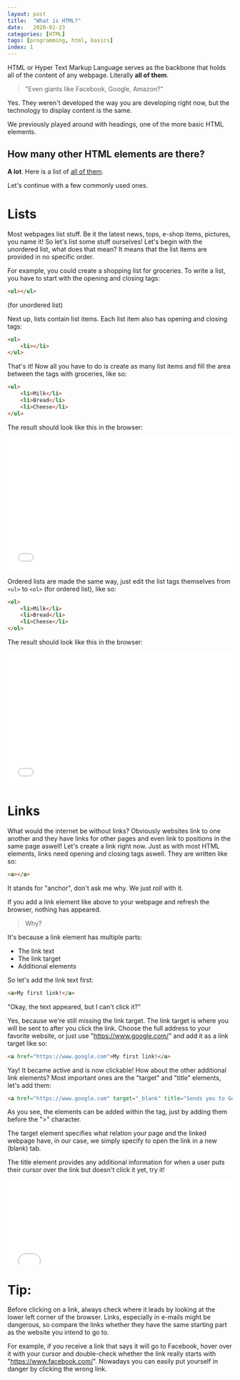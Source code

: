 ```yaml
---
layout: post
title:  "What is HTML?"
date:   2020-02-23
categories: [HTML]
tags: [programming, html, basics]
index: 1
---
```


HTML or Hyper Text Markup Language serves as the backbone that holds all of the content of any webpage. Literally **all of them**.

> "Even giants like Facebook, Google, Amazon?"

Yes. They weren't developed the way you are developing right now, but the technology to display content is the same. 

We previously played around with headings, one of the more basic HTML elements.

## How many other HTML elements are there?

**A lot**. Here is a list of [all of them](https://developer.mozilla.org/en-US/docs/Web/HTML/Element).

Let's continue with a few commonly used ones.


# Lists

Most webpages list stuff. Be it the latest news, tops, e-shop items, pictures, you name it! So let's list some stuff ourselves! Let's begin with the unordered list, what does that mean? It means that the list items are provided in no specific order. 

For example, you could create a shopping list for groceries. To write a list, you have to start with the opening and closing tags:

```html
<ul></ul>
```

 (for unordered list)

 Next up, lists contain list items. Each list item also has opening and closing tags:

```html
<ul>
    <li></li>
</ul>
```

That's it! Now all you have to do is create as many list items and fill the area between the tags with groceries, like so:

```html
<ul>
    <li>Milk</li>
    <li>Bread</li>
    <li>Cheese</li>
</ul>
```

The result should look like this in the browser:

<iframe width="100%" height="300" src="//jsfiddle.net/itshazy/ofrp8t0h/embedded/html,result/dark/" allowfullscreen="allowfullscreen" allowpaymentrequest frameborder="0"></iframe>

Ordered lists are made the same way, just edit the list tags themselves from `<ul>` to `<ol>` (for ordered list), like so:

```html
<ol>
    <li>Milk</li>
    <li>Bread</li>
    <li>Cheese</li>
</ol>
```

The result should look like this in the browser:

<iframe width="100%" height="300" src="//jsfiddle.net/itshazy/xfyg79rv/embedded/html,result/dark/" allowfullscreen="allowfullscreen" allowpaymentrequest frameborder="0"></iframe>

# Links

What would the internet be without links? Obviously websites link to one another and they have links for other pages and even link to positions in the same page aswell! Let's create a link right now. Just as with most HTML elements, links need opening and closing tags aswell. They are written like so:

```html
<a></a>
```

It stands for "anchor", don't ask me why. We just *roll* with it. 

If you add a link element like above to your webpage and refresh the browser, nothing has appeared. 

> Why?

It's because a link element has multiple parts:

* The link text
* The link target
* Additional elements

So let's add the link text first:

```html
<a>My first link!</a>
```

"Okay, the text appeared, but I can't click it?"

Yes, because we're still missing the link target. The link target is where you will be sent to after you click the link. Choose the full address to your favorite website, or just use "https://www.google.com/" and add it as a link target like so:

```html
<a href="https://www.google.com">My first link!</a>
```

Yay! It became active and is now clickable! How about the other additional link elements? Most important ones are the "target" and "title" elements, let's add them:

```html
<a href="https://www.google.com" target="_blank" title="Sends you to Google search!">My first link!</a>
```

As you see, the elements can be added within the tag, just by adding them before the ">" character.

The target element specifies what relation your page and the linked webpage have, in our case, we simply specify to open the link in a new (blank) tab.

The title element provides any additional information for when a user puts their cursor over the link but doesn't click it yet, try it!

<iframe width="100%" height="190px" src="//jsfiddle.net/itshazy/f184tb5s/embedded/html,result/dark/" allowfullscreen="allowfullscreen" allowpaymentrequest frameborder="0"></iframe>

# Tip:

Before clicking on a link, always check where it leads by looking at the lower left corner of the browser. Links, especially in e-mails might be dangerous, so compare the links whether they have the same starting part as the website you intend to go to. 

For example, if you receive a link that says it will go to Facebook, hover over it with your cursor and double-check whether the link really starts with "https://www.facebook.com/". Nowadays you can easily put yourself in danger by clicking the wrong link.
